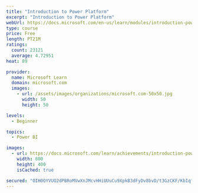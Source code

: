 ```yaml
---
title: "Introduction to Power Platform"
excerpt: "Introduction to Power Platform"
webUrl: https://docs.microsoft.com/en-us/learn/modules/introduction-power-platform/
type: course
price: Free
length: PT21M
ratings:
  count: 23121
  average: 4.72951
heat: 89

provider:
  name: Microsoft Learn
  domain: microsoft.com
  images:
    - url: /assets/images/organizations/microsoft.com-50x50.jpg
      width: 50
      height: 50

levels:
  - Beginner

topics:
  - Power BI

images:
  - url: https://docs.microsoft.com/learn/achievements/introduction-power-platform-social.png
    width: 800
    height: 400
    isCached: true

secured: "OIH0OYVUO2dPBRoMVwXnJMcvHHiUUuCu9XpkB3dFyDv8bvD/t3GzCKF/KbIqfCaBz1a/r8dNIX8dyN77R/IcICfME8S9v1hWskjRRixGQ0cuuzwncW3PzD3vnO8AQEFpjp2IijRCDQ5Upu8JoD+nfpzQPNUwoLty8/fsZVJqqBj8HFzi9GtAiuZSqLhAVgzkEEAJ7FKUWmiJgiHISoDJmBIW0d5Okex7S01E3h5vIQXojY06GCzz9JO+xVoAIymvkggbL1xTEgZPrdhCSUSXNhWQikokWNTSLIP1XRfelngH6A013S0MT+W9wDlTRxl3eL4sOLXQXlQ6h3QkcXd1VulwmOom7k9Ef3sYPv2f82sIx3duN21mNLnuxm5s6nZKWUbUqn1OnT7K3mOe2hOtbOoJyxjLoGlWuffib/Ny66E02bSlSy48XgXA/SdwgbnZ;39KMxXlW48O0WNR+XxE+jg=="
---
```


